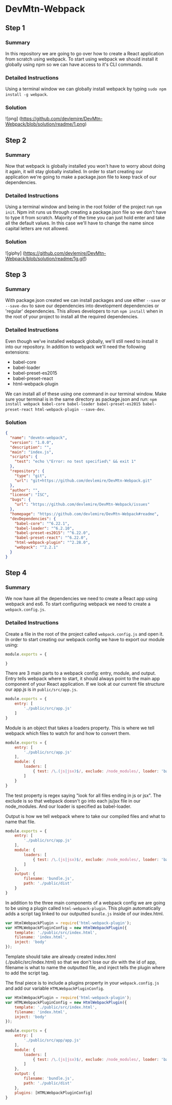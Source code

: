 # DevMtn-Webpack

## Step 1
### Summary
In this repository we are going to go over how to create a React application from scratch using webpack. To start using webpack we should install it globally using npm so we can have access to it's CLI commands.
### Detailed Instructions
Using a terminal window we can globally install webpack by typing `sudo npm install -g webpack`.
### Solution
![png] (https://github.com/devlemire/DevMtn-Webpack/blob/solution/readme/1.png)

## Step 2
### Summary
Now that webpack is globally installed you won't have to worry about doing it again, it will stay globally installed. In order to start creating our application we're going to make a package.json file to keep track of our dependencies. 
### Detailed Instructions
Using a terminal window and being in the root folder of the project run `npm init`. Npm init runs us through creating a package.json file so we don't have to type it from scratch. Majority of the time you can just hold enter and take all the default values. In this case we'll have to change the name since capital letters are not allowed.
### Solution
![giphy] (https://github.com/devlemire/DevMtn-Webpack/blob/solution/readme/1g.gif)

## Step 3
### Summary
With package.json created we can install packages and use either `--save` or `--save-dev` to save our dependencies into development dependencies or 'regular' dependencies. This allows developers to run `npm install` when in the root of your project to install all the required dependencies.
### Detailed Instructions
Even though we've installed webpack globally, we'll still need to install it into our repository. In addition to webpack we'll need the following extensions:

* babel-core
* babel-loader
* babel-preset-es2015
* babel-preset-react 
* html-webpack-plugin

We can install all of these using one command in our terminal window. Make sure your terminal is in the same directory as package.json and run: `npm install webpack babel-core babel-loader babel-preset-es2015 babel-preset-react html-webpack-plugin --save-dev`.
### Solution
````json
{
  "name": "devmtn-webpack",
  "version": "1.0.0",
  "description": "",
  "main": "index.js",
  "scripts": {
    "test": "echo \"Error: no test specified\" && exit 1"
  },
  "repository": {
    "type": "git",
    "url": "git+https://github.com/devlemire/DevMtn-Webpack.git"
  },
  "author": "",
  "license": "ISC",
  "bugs": {
    "url": "https://github.com/devlemire/DevMtn-Webpack/issues"
  },
  "homepage": "https://github.com/devlemire/DevMtn-Webpack#readme",
  "devDependencies": {
    "babel-core": "^6.22.1",
    "babel-loader": "^6.2.10",
    "babel-preset-es2015": "^6.22.0",
    "babel-preset-react": "^6.22.0",
    "html-webpack-plugin": "^2.28.0",
    "webpack": "^2.2.1"
  }
}
````

## Step 4
### Summary
We now have all the dependencies we need to create a React app using webpack and es6. To start configuring webpack we need to create a `webpack.config.js`.

### Detailed Instructions
Create a file in the root of the project called `webpack.config.js` and open it. In order to start creating our webpack config we have to export our module using:

````js
module.exports = {

}
````

There are 3 main parts to a webpack config: entry, module, and output. Entry tells webpack where to start, it should always point to the main app component of your React application. If we look at our current file structure our app.js is in `public/src/app.js`.

````js
module.exports = {
	entry: [
		'./public/src/app.js'
	]
}
````

Module is an object that takes a loaders property. This is where we tell webpack which files to watch for and how to convert them.

````js
module.exports = {
	entry: [
		'./public/src/app.js'
	],
	module: {
		loaders: [
			{ test: /\.(js|jsx)$/, exclude: /node_modules/, loader: 'babel-loader' }
		]
	}
}
````

The test property is regex saying "look for all files ending in js or jsx". The exclude is so that webpack doesn't go into each js/jsx file in our node_modules. And our loader is specified as babel-loader.

Output is how we tell webpack where to take our compiled files and what to name that file.

````js
module.exports = {
	entry: [
		'./public/src/app.js'
	],
	module: {
		loaders: [
			{ test: /\.(js|jsx)$/, exclude: /node_modules/, loader: 'babel-loader' }
		]
	},
	output: {
		filename: 'bundle.js',
		path: './public/dist'
	}
}
````

In addition to the three main components of a webpack config we are going to be using a plugin called `html-webpack-plugin`. This plugin automatically adds a script tag linked to our outputted `bundle.js` inside of our index.html.

````js
var HtmlWebpackPlugin = require('html-webpack-plugin');
var HTMLWebpackPluginConfig = new HtmlWebpackPlugin({
	template: './public/src/index.html',
	filename: 'index.html',
	inject: 'body'
});
````

Template should take are already created index.html (./public/src/index.html) so that we don't lose our div with the id of app, filename is what to name the outputted file, and inject tells the plugin where to add the script tag.

The final piece is to include a plugins property in your `webpack.config.js` and add our variable `HTMLWebpackPluginConfig`.

````js
var HtmlWebpackPlugin = require('html-webpack-plugin');
var HTMLWebpackPluginConfig = new HtmlWebpackPlugin({
	template: './public/src/index.html',
	filename: 'index.html',
	inject: 'body'
});

module.exports = {
	entry: [
		'./public/src/app/app.js'
	],
	module: {
		loaders: [
			{ test: /\.(js|jsx)$/, exclude: /node_modules/, loader: 'babel-loader' }
		]
	},
	output: {
		filename: 'bundle.js',
		path: './public/dist'
	},
	plugins: [HTMLWebpackPluginConfig]
}
````